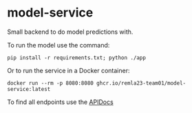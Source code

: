 # model-service
Small backend to do model predictions with.

To run the model use the command:
```
pip install -r requirements.txt; python ./app
```

Or to run the service in a Docker container:

```
docker run --rm -p 8080:8080 ghcr.io/remla23-team01/model-service:latest
```

To find all endpoints use the [APIDocs](http://localhost:8080/apidocs/)
